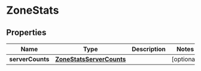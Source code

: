 

# ZoneStats

## Properties

Name | Type | Description | Notes
------------ | ------------- | ------------- | -------------
**serverCounts** | [**ZoneStatsServerCounts**](ZoneStatsServerCounts.md) |  |  [optional]



